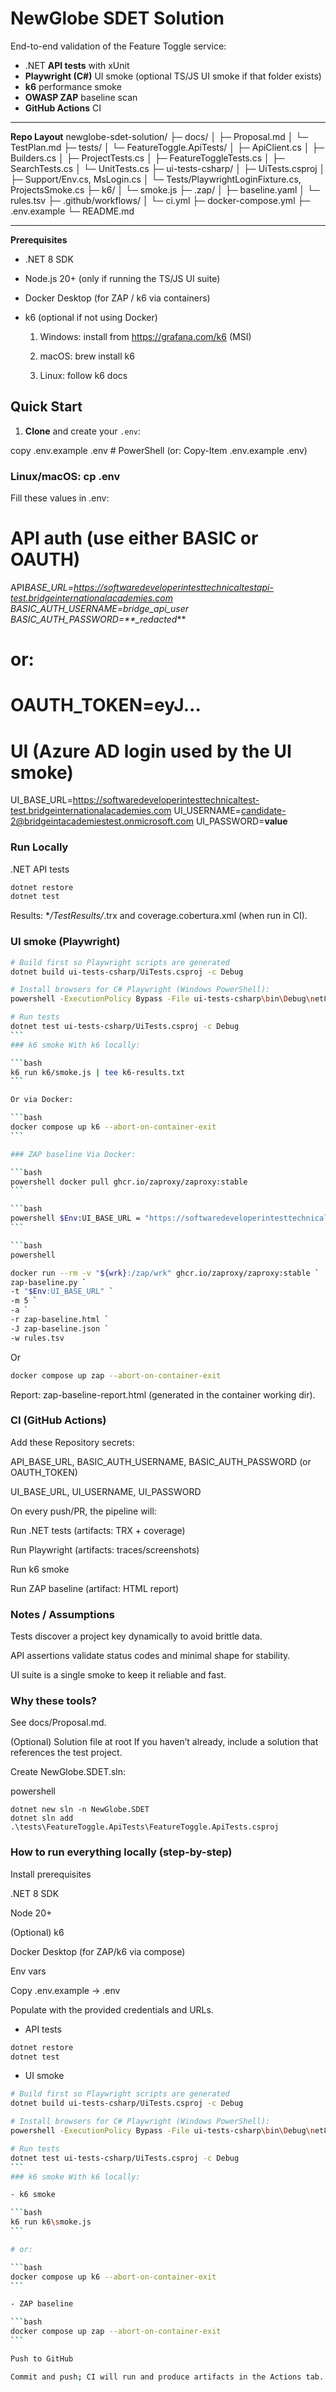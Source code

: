 # NewGlobe SDET Solution

End-to-end validation of the Feature Toggle service:

- .NET **API tests** with xUnit
- **Playwright (C#)** UI smoke (optional TS/JS UI smoke if that folder exists)
- **k6** performance smoke
- **OWASP ZAP** baseline scan
- **GitHub Actions** CI

---

**Repo Layout**
newglobe-sdet-solution/
├─ docs/
│ ├─ Proposal.md
│ └─ TestPlan.md
├─ tests/
│ └─ FeatureToggle.ApiTests/
│ ├─ ApiClient.cs
│ ├─ Builders.cs
│ ├─ ProjectTests.cs
│ ├─ FeatureToggleTests.cs
│ ├─ SearchTests.cs
│ └─ UnitTests.cs
├─ ui-tests-csharp/
│ ├─ UiTests.csproj
│ ├─ Support/Env.cs, MsLogin.cs
│ └─ Tests/PlaywrightLoginFixture.cs, ProjectsSmoke.cs
├─ k6/
│ └─ smoke.js
├─ .zap/
│ ├─ baseline.yaml
│ └─ rules.tsv
├─ .github/workflows/
│ └─ ci.yml
├─ docker-compose.yml
├─ .env.example
└─ README.md

---

**Prerequisites**

- .NET 8 SDK

- Node.js 20+ (only if running the TS/JS UI suite)

- Docker Desktop (for ZAP / k6 via containers)

- k6 (optional if not using Docker)

  1. Windows: install from https://grafana.com/k6 (MSI)

  2. macOS: brew install k6

  3. Linux: follow k6 docs

## Quick Start

1. **Clone** and create your `.env`:

copy .env.example .env # PowerShell (or: Copy-Item .env.example .env)

### Linux/macOS: cp .env

Fill these values in .env:

# API auth (use either BASIC or OAUTH)

API*BASE_URL=https://softwaredeveloperintesttechnicaltestapi-test.bridgeinternationalacademies.com
BASIC_AUTH_USERNAME=bridge_api_user
BASIC_AUTH_PASSWORD=\*\*\_redacted*\*\*

# or:

# OAUTH_TOKEN=eyJ...

# UI (Azure AD login used by the UI smoke)

UI_BASE_URL=https://softwaredeveloperintesttechnicaltest-test.bridgeinternationalacademies.com
UI_USERNAME=candidate-2@bridgeintacademiestest.onmicrosoft.com
UI_PASSWORD=**value**

### Run Locally

.NET API tests

```bash
dotnet restore
dotnet test

```

Results: \*_/TestResults/_.trx and coverage.cobertura.xml (when run in CI).

### UI smoke (Playwright)

````bash
# Build first so Playwright scripts are generated
dotnet build ui-tests-csharp/UiTests.csproj -c Debug

# Install browsers for C# Playwright (Windows PowerShell):
powershell -ExecutionPolicy Bypass -File ui-tests-csharp\bin\Debug\net8.0\playwright.ps1 install

# Run tests
dotnet test ui-tests-csharp/UiTests.csproj -c Debug
```
### k6 smoke With k6 locally:

```bash
k6 run k6/smoke.js | tee k6-results.txt
```

Or via Docker:

```bash
docker compose up k6 --abort-on-container-exit
```

### ZAP baseline Via Docker:

```bash
powershell docker pull ghcr.io/zaproxy/zaproxy:stable
```

```bash
powershell $Env:UI_BASE_URL = "https://softwaredeveloperintesttechnicaltestapi-test.bridgeinternationalacademies.com"
```

```bash
powershell

docker run --rm -v "${wrk}:/zap/wrk" ghcr.io/zaproxy/zaproxy:stable `
zap-baseline.py `
-t "$Env:UI_BASE_URL" `
-m 5 `
-a `
-r zap-baseline.html `
-J zap-baseline.json `
-w rules.tsv
````

Or

```bash
docker compose up zap --abort-on-container-exit
```

Report: zap-baseline-report.html (generated in the container working dir).

### CI (GitHub Actions)

Add these Repository secrets:

API_BASE_URL,
BASIC_AUTH_USERNAME,
BASIC_AUTH_PASSWORD (or OAUTH_TOKEN)

UI_BASE_URL,
UI_USERNAME,
UI_PASSWORD

On every push/PR, the pipeline will:

Run .NET tests (artifacts: TRX + coverage)

Run Playwright (artifacts: traces/screenshots)

Run k6 smoke

Run ZAP baseline (artifact: HTML report)

### Notes / Assumptions

Tests discover a project key dynamically to avoid brittle data.

API assertions validate status codes and minimal shape for stability.

UI suite is a single smoke to keep it reliable and fast.

### Why these tools?

See docs/Proposal.md.

(Optional) Solution file at root
If you haven’t already, include a solution that references the test project.

Create NewGlobe.SDET.sln:

powershell

```
dotnet new sln -n NewGlobe.SDET
dotnet sln add .\tests\FeatureToggle.ApiTests\FeatureToggle.ApiTests.csproj
```

### How to run everything locally (step-by-step)

Install prerequisites

.NET 8 SDK

Node 20+

(Optional) k6

Docker Desktop (for ZAP/k6 via compose)

Env vars

Copy .env.example → .env

Populate with the provided credentials and URLs.

- API tests

```bash
dotnet restore
dotnet test
```

- UI smoke

````bash
# Build first so Playwright scripts are generated
dotnet build ui-tests-csharp/UiTests.csproj -c Debug

# Install browsers for C# Playwright (Windows PowerShell):
powershell -ExecutionPolicy Bypass -File ui-tests-csharp\bin\Debug\net8.0\playwright.ps1 install

# Run tests
dotnet test ui-tests-csharp/UiTests.csproj -c Debug
```
### k6 smoke With k6 locally:

- k6 smoke

```bash
k6 run k6\smoke.js
```

# or:

```bash
docker compose up k6 --abort-on-container-exit
```

- ZAP baseline

```bash
docker compose up zap --abort-on-container-exit
```

Push to GitHub

Commit and push; CI will run and produce artifacts in the Actions tab.
````
